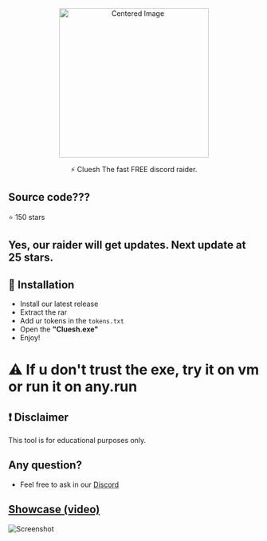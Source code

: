 <div align="center">
  <img src="https://cdn.discordapp.com/attachments/1367599000953294998/1371521269908115538/ing.png?ex=68237038&is=68221eb8&hm=bc3e7effb44a6b9cfcdff6fc051735336bbdf4682748ad54b58394f7af48fbae&" alt="Centered Image" width="300">
</div>

<p align="center">
  ⚡ Cluesh  
  The fast FREE discord raider.
</p>

## Source code???
⭐ 150 stars

## Yes, our raider will get updates. Next update at 25 stars.

## 💾 Installation
- Install our latest release
- Extract the rar
- Add ur tokens in the `tokens.txt`
- Open the **"Cluesh.exe"**
- Enjoy!

# ⚠ If u don't trust the exe, try it on vm or run it on any.run 

## ❗ Disclaimer
This tool is for educational purposes only.

## Any question? 
- Feel free to ask in our [Discord](https://discord.gg/pX3pQ5baFa)

## [Showcase (video)](https://www.youtube.com/watch?v=EJPt7jJwQCc&t=14s)

<p><img src="https://cdn.discordapp.com/attachments/1367599000953294998/1367603866312511718/FREE_1.png?ex=6823079a&is=6821b61a&hm=18da23de7816253799d343067da5493506e126cfd415c4c50501d371a59c1b24&" alt="Screenshot"></p>
